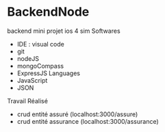 # BackendNode
backend mini projet ios 4 sim
Softwares
  - IDE : visual code
  - git
  - nodeJS
  - mongoCompass
  - ExpressJS
Languages
  - JavaScript
  - JSON


Travail Réalisé
  - crud entité assuré (localhost:3000/assure)
  - crud entité assurance (localhost:3000/assurance)
  
